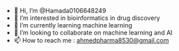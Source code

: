 - 👋 Hi, I’m @Hamada0106648249
- 👀 I’m interested in bioinformatics in drug discovery
- 🌱 I’m currently learning machine learning
- 💞️ I’m looking to collaborate on machine learning and AI
- 📫 How to reach me : ahmedpharma8530@gmail.com

<!---
Hamada0106648249/Hamada0106648249 is a ✨ special ✨ repository because its `README.md` (this file) appears on your GitHub profile.
You can click the Preview link to take a look at your changes.
--->
